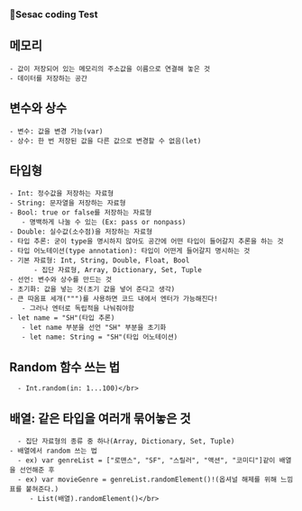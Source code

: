 ### 🍏Sesac coding Test

   ## **메모리**
    - 값이 저장되어 있는 메모리의 주소값을 이름으로 연결해 놓은 것
    - 데이터를 저장하는 공간
        
   ## **변수와 상수**
    - 변수: 값을 변경 가능(var)
    - 상수: 한 번 저장된 값을 다른 값으로 변경할 수 없음(let)

  ## **타입형**
    - Int: 정수값을 저장하는 자료형
    - String: 문자열을 저장하는 자료형
    - Bool: true or false를 저장하는 자료형
       - 명백하게 나눌 수 있는 (Ex: pass or nonpass)
    - Double: 실수값(소수점)을 저장하는 자료형
    - 타입 추론: 굳이 type을 명시하지 않아도 공간에 어떤 타입이 들어갈지 추론을 하는 것
    - 타입 어노테이션(type annotation): 타입이 어떤게 들어갈지 명시하는 것
    - 기본 자료형: Int, String, Double, Float, Bool
          - 집단 자료형, Array, Dictionary, Set, Tuple
    - 선언: 변수와 상수를 만드는 것
    - 초기화: 값을 넣는 것(초기 값을 넣어 준다고 생각)
    - 큰 따옴표 세개(""")를 사용하면 코드 내에서 엔터가 가능해진다!
       - 그러나 엔터로 독립적을 나눠줘야함
    - let name = "SH"(타입 추론)
       - let name 부분을 선언 "SH" 부분을 초기화
       - let name: String = "SH"(타입 어노테이션)

   ## **Random 함수 쓰는 법**
      - Int.random(in: 1...100)</br>
  
   ## **배열: 같은 타입을 여러개 묶어놓은 것**
      - 집단 자료형의 종류 중 하나(Array, Dictionary, Set, Tuple)
    - 배열에서 random 쓰는 법
      - ex) var genreList = ["로맨스", "SF", "스릴러", "액션", "코미디"]같이 배열을 선언해준 후
      - ex) var movieGenre = genreList.randomElement()!(옵셔널 해제를 위해 느낌표를 붙혀준다.)
         - List(배열).randomElement()</br>
